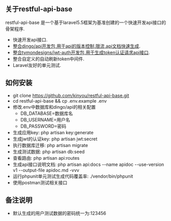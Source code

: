 ## 关于restful-api-base

restful-api-base 是一个基于laravel5.5框架为基准创建的一个快速开发api接口的骨架程序.

- 快速开发api接口.
- [整合dingo/api开发包,用于api的版本控制,限流,api文档快速生成](https://github.com/dingo/api).
- [整合tymondesigns/jwt-auth开发包,用于生成token认证请求api接口](https://github.com/tymondesigns/jwt-auth).
- 整合自定义的自动刷新token中间件.
- Laravel友好的单元测试.


## 如何安装

- git clone https://github.com/kinyou/restful-api-base.git
- cd restful-api-base && cp .env.example .env
- 修改.env中数据库和dingo/api的相关配置
    - DB_DATABASE=数据库名
    - DB_USERNAME=用户名
    - DB_PASSWORD=密码
- 生成应用key:  php artisan key:generate
- 生成jwt的认证key:  php artisan jwt:secret
- 执行数据库迁移:  php artisan migrate
- 生成测试数据:   php artisan db:seed
- 查看路由:  php artisan api:routes
- 生成api接口说明文档:  php artisan api:docs --name apidoc --use-version v1 --output-file apidoc.md -vvv
- 运行phpunit单元测试生成代码覆盖率: ./vendor/bin/phpunit
- 使用postman测试相关接口

## 备注说明

- 默认生成的用户测试数据的密码统一为:123456


